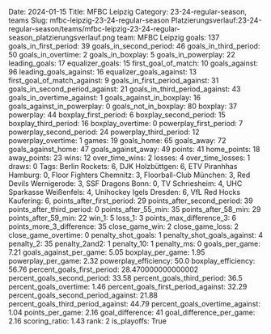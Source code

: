 Date: 2024-01-15
Title: MFBC Leipzig
Category: 23-24-regular-season, teams
Slug: mfbc-leipzig-23-24-regular-season
Platzierungsverlauf:23-24-regular-season/teams/mfbc-leipzig-23-24-regular-season_platzierungsverlauf.png
team: MFBC Leipzig
goals: 137
goals_in_first_period: 39
goals_in_second_period: 46
goals_in_third_period: 50
goals_in_overtime: 2
goals_in_boxplay: 5
goals_in_powerplay: 22
leading_goals: 17
equalizer_goals: 15
first_goal_of_match: 10
goals_against: 96
leading_goals_against: 16
equalizer_goals_against: 13
first_goal_of_match_against: 9
goals_in_first_period_against: 31
goals_in_second_period_against: 21
goals_in_third_period_against: 43
goals_in_overtime_against: 1
goals_against_in_boxplay: 16
goals_against_in_powerplay: 0
goals_not_in_boxplay: 80
boxplay: 37
powerplay: 44
boxplay_first_period: 6
boxplay_second_period: 15
boxplay_third_period: 16
boxplay_overtime: 0
powerplay_first_period: 7
powerplay_second_period: 24
powerplay_third_period: 12
powerplay_overtime: 1
games: 19
goals_home: 65
goals_away: 72
goals_against_home: 47
goals_against_away: 49
points: 41
home_points: 18
away_points: 23
wins: 12
over_time_wins: 2
losses: 4
over_time_losses: 1
draws: 0
Tags:  Berlin Rockets: 6,  DJK Holzbüttgen: 6,  ETV Piranhhas Hamburg: 0,  Floor Fighters Chemnitz: 3,  Floorball-Club München: 3,  Red Devils Wernigerode: 3,  SSF Dragons Bonn: 0,  TV Schriesheim: 4,  UHC Sparkasse Weißenfels: 4,  Unihockey Igels Dresden: 6,  VfL Red Hocks Kaufering: 6,
points_after_first_period: 29
points_after_second_period: 39
points_after_third_period: 0
points_after_55_min: 35
points_after_58_min: 29
points_after_59_min: 22
win_1: 5
loss_1: 3
points_max_difference_3: 6
points_more_3_difference: 35
close_game_win: 2
close_game_loss: 2
close_game_overtime: 0
penalty_shot_goals: 1
penalty_shot_goals_against: 4
penalty_2: 35
penalty_2and2: 1
penalty_10: 1
penalty_ms: 0
goals_per_game: 7.21
goals_against_per_game: 5.05
boxplay_per_game: 1.95
powerplay_per_game: 2.32
powerplay_efficiency: 50.0
boxplay_efficiency: 56.76
percent_goals_first_period: 28.470000000000002
percent_goals_second_period: 33.58
percent_goals_third_period: 36.5
percent_goals_overtime: 1.46
percent_goals_first_period_against: 32.29
percent_goals_second_period_against: 21.88
percent_goals_third_period_against: 44.79
percent_goals_overtime_against: 1.04
points_per_game: 2.16
goal_difference: 41
goal_difference_per_game: 2.16
scoring_ratio: 1.43
rank: 2
is_playoffs: True
